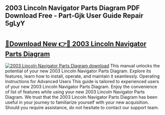 ## 2003 Lincoln Navigator Parts Diagram PDF Download Free - Part-Gjk User Guide Repair 5gLyY

# <h2><a href="http://dfm4b1h.blite.top/?on=2003+Lincoln+Navigator+Parts+Diagram">🔗Download New 👉🔴 2003 Lincoln Navigator Parts Diagram</a></h2>

[![2003 Lincoln Navigator Parts Diagram download](https://i.imgur.com/lujVjoI.png)](http://dfm4b1h.blite.top/?on=2003+Lincoln+Navigator+Parts+Diagram)
This manual unlocks the potential of your new 2003 Lincoln Navigator Parts Diagram. Explore its features, learn how to install, operate, and maintain it seamlessly. Operating Instructions for Advanced Users This guide is tailored to experienced users of your new 2003 Lincoln Navigator Parts Diagram. Enjoy the convenience of list of features while using your new 2003 Lincoln Navigator Parts Diagram. We trust that the 2003 Lincoln Navigator Parts Diagram has been useful in your journey to familiarize yourself with your new acquisition. Should you require assistance, do not hesitate to contact our support team.
